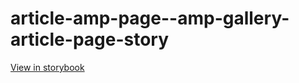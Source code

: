 # article-amp-page--amp-gallery-article-page-story

[View in storybook](https://raw.githack.com/Independent-Digital-News-and-Media-Ltd/standard-pwamp-sb/PR-407-sb/index.html?path=/story/article-amp-page--amp-gallery-article-page-story)